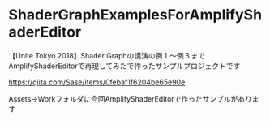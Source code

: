 # ShaderGraphExamplesForAmplifyShaderEditor
【Unite Tokyo 2018】Shader Graphの講演の例１〜例３までAmplifyShaderEditorで再現してみたで作ったサンプルプロジェクトです

https://qiita.com/Sase/items/0febaf1f6204be65e90e

Assets->Workフォルダに今回AmplifyShaderEditorで作ったサンプルがあります
